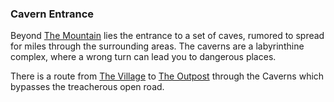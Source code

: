 ### Cavern Entrance
Beyond [The Mountain](/locations/mountain/index.md) lies the entrance to a set of caves, rumored to spread for miles through the surrounding areas.
  The caverns are a labyrinthine complex, where a wrong turn can lead you to dangerous places.

There is a route from [The Village](/locations/village_square/index.md) to [The Outpost](/locations/outpost/index.md) through the Caverns which bypasses the treacherous open road.


